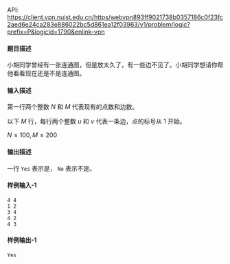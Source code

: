 API: https://client.vpn.nuist.edu.cn/https/webvpn893ff9021738b0357186c0f23fc2aed6e24ca283e886022bc5d861ea12f03963/v1/problem/logic?prefix=P&logicId=1790&enlink-vpn

#### 题目描述


小胡同学曾经有一张连通图，但是放太久了，有一些边不见了。小胡同学想请你帮他看看现在还是不是连通图。


#### 输入描述


第一行两个整数 $N$ 和 $M$ 代表现有的点数和边数。

以下 $M$ 行，每行两个整数 $u$ 和 $v$ 代表一条边，点的标号从 $1$ 开始。

$N \leq 100 , M \leq 200$


#### 输出描述


一行 `Yes` 表示是， `No` 表示不是。


#### 样例输入-1


```
4 4
1 2
3 4
4 2
4 3

```



#### 样例输出-1


```
Yes

```

